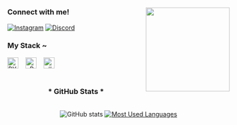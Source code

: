 
#

<img align="right" alt="" height="190px" src="./src/study.gif">

<h3 align="left">Connect with me!</h3>


[![Instagram](https://img.shields.io/badge/-Instagram-000?style=for-the-badge&logo=instagram&logoColor=FF0000&color:FFF)](https://www.instagram.com/kelvin.kx7/)
[![Discord](https://img.shields.io/badge/-Discord-000?style=for-the-badge&logo=Discord&logoColor=FF0000&color:FFF)](https://discord.com/invite/sDVzQmJm8w/)

<h3 align="left">My Stack ~</h3>

<div align="left">
  <img src="https://raw.githubusercontent.com/devicons/devicon/refs/tags/v2.16.0/icons/python/python-original.svg" height="25" alt="PY logo"  />

  <img width="8" />
  <img src="https://raw.githubusercontent.com/devicons/devicon/refs/tags/v2.16.0/icons/cplusplus/cplusplus-original.svg" height="25" alt="cPP logo"  />

  <img width="8" />
  <img src="https://raw.githubusercontent.com/devicons/devicon/refs/tags/v2.16.0/icons/csharp/csharp-original.svg" height="25" alt="c# logo"  />

</div>

#

<div style="text-align: center;" align="center">
  <h3>* GitHub Stats *</h3>
  <br>
  <img src="https://github-readme-stats-git-masterrstaa-rickstaa.vercel.app/api?username=kellerzz&hide_title=true&show_icons=true&include_all_commits=false&count_private=true&line_height=25&hide=issues&bg_color=000&title_color=FF0000&text_color=FFF&border_radius=3&border_color=36123c&icon_color=FF0000&theme=jolly" alt="GitHub stats">

  <a href="https://github.com/kellerzz/github-readme-stats">
    <img src="https://github-readme-stats-git-masterrstaa-rickstaa.vercel.app/api/top-langs/?username=kellerzz&line_height=10&card_width=290&layout=compact&hide_title=false&count_private=true&langs_count=4&show_icons=true&title_color=FF0000&hide=html,scss,less&bg_color=000&text_color=8B8B8B&border_radius=3&border_color=561760&count_private=true" alt="Most Used Languages">
  </a>
</div>




<p align="center">

